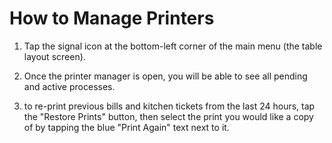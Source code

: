 # How to Manage Printers

1. Tap the signal icon at the bottom-left corner of the main menu (the table layout screen).

2. Once the printer manager is open, you will be able to see all pending and active processes. 

3. to re-print previous bills and kitchen tickets from the last 24 hours, tap the "Restore Prints" button, then select the print you would like a copy of by tapping the blue "Print Again" text next to it. 